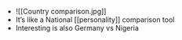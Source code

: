 - ![[Country comparison.jpg]]
- It’s like a National [[personality]] comparison tool 
- Interesting is also Germany vs Nigeria